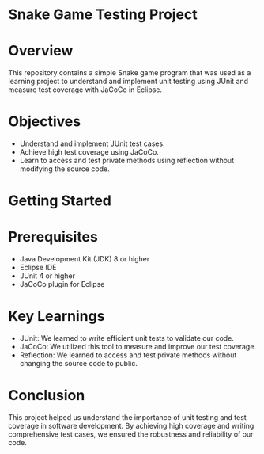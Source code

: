 # Snake Game Testing Project

# Overview
This repository contains a simple Snake game program that was used as a learning project to understand and implement unit testing using JUnit and measure test coverage with JaCoCo in Eclipse.

# Objectives
* Understand and implement JUnit test cases.
* Achieve high test coverage using JaCoCo.
* Learn to access and test private methods using reflection without modifying the source code.

# Getting Started

# Prerequisites
* Java Development Kit (JDK) 8 or higher
* Eclipse IDE
* JUnit 4 or higher
* JaCoCo plugin for Eclipse

# Key Learnings
* JUnit: We learned to write efficient unit tests to validate our code.
* JaCoCo: We utilized this tool to measure and improve our test coverage.
* Reflection: We learned to access and test private methods without changing the source code to public.

# Conclusion
This project helped us understand the importance of unit testing and test coverage in software development. By achieving high coverage and writing comprehensive test cases, we ensured the robustness and reliability of our code.
